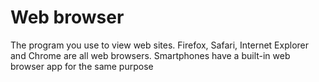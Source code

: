[Title]: # (Web browser)
[Order]: # (132)

# Web browser

The program you use to view web sites. Firefox, Safari, Internet Explorer and Chrome are all web browsers. Smartphones have a built-in web browser app for the same purpose